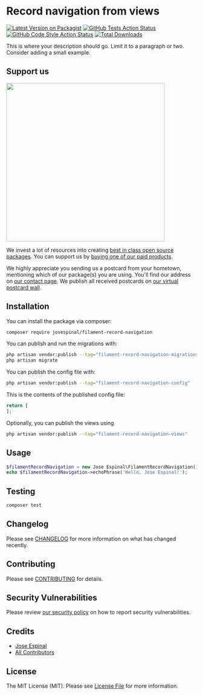 # Record navigation from views

[![Latest Version on Packagist](https://img.shields.io/packagist/v/josespinal/filament-record-navigation.svg?style=flat-square)](https://packagist.org/packages/josespinal/filament-record-navigation)
[![GitHub Tests Action Status](https://img.shields.io/github/actions/workflow/status/josespinal/filament-record-navigation/run-tests.yml?branch=main&label=tests&style=flat-square)](https://github.com/josespinal/filament-record-navigation/actions?query=workflow%3Arun-tests+branch%3Amain)
[![GitHub Code Style Action Status](https://img.shields.io/github/actions/workflow/status/josespinal/filament-record-navigation/fix-php-code-style-issues.yml?branch=main&label=code%20style&style=flat-square)](https://github.com/josespinal/filament-record-navigation/actions?query=workflow%3A"Fix+PHP+code+style+issues"+branch%3Amain)
[![Total Downloads](https://img.shields.io/packagist/dt/josespinal/filament-record-navigation.svg?style=flat-square)](https://packagist.org/packages/josespinal/filament-record-navigation)

This is where your description should go. Limit it to a paragraph or two. Consider adding a small example.

## Support us

[<img src="https://github-ads.s3.eu-central-1.amazonaws.com/filament-record-navigation.jpg?t=1" width="419px" />](https://spatie.be/github-ad-click/filament-record-navigation)

We invest a lot of resources into creating [best in class open source packages](https://spatie.be/open-source). You can support us by [buying one of our paid products](https://spatie.be/open-source/support-us).

We highly appreciate you sending us a postcard from your hometown, mentioning which of our package(s) you are using. You'll find our address on [our contact page](https://spatie.be/about-us). We publish all received postcards on [our virtual postcard wall](https://spatie.be/open-source/postcards).

## Installation

You can install the package via composer:

```bash
composer require josespinal/filament-record-navigation
```

You can publish and run the migrations with:

```bash
php artisan vendor:publish --tag="filament-record-navigation-migrations"
php artisan migrate
```

You can publish the config file with:

```bash
php artisan vendor:publish --tag="filament-record-navigation-config"
```

This is the contents of the published config file:

```php
return [
];
```

Optionally, you can publish the views using

```bash
php artisan vendor:publish --tag="filament-record-navigation-views"
```

## Usage

```php
$filamentRecordNavigation = new Jose Espinal\FilamentRecordNavigation();
echo $filamentRecordNavigation->echoPhrase('Hello, Jose Espinal!');
```

## Testing

```bash
composer test
```

## Changelog

Please see [CHANGELOG](CHANGELOG.md) for more information on what has changed recently.

## Contributing

Please see [CONTRIBUTING](CONTRIBUTING.md) for details.

## Security Vulnerabilities

Please review [our security policy](../../security/policy) on how to report security vulnerabilities.

## Credits

- [Jose Espinal](https://github.com/josespinal)
- [All Contributors](../../contributors)

## License

The MIT License (MIT). Please see [License File](LICENSE.md) for more information.
